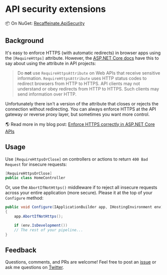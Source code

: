 # API security extensions

:package: On NuGet: [Recaffeinate.ApiSecurity](https://www.nuget.org/packages/Recaffeinate.ApiSecurity)

## Background

It's easy to enforce HTTPS (with automatic redirects) in browser apps using the `[RequireHttps]` attribute. However, the [ASP.NET Core docs](https://docs.microsoft.com/en-us/aspnet/core/security/enforcing-ssl) have this to say about using the attribute in API projects:

> Do **not** use `RequireHttpsAttribute` on Web APIs that receive sensitive information. `RequireHttpsAttribute` uses HTTP status codes to redirect browsers from HTTP to HTTPS. API clients may not understand or obey redirects from HTTP to HTTPS. Such clients may send information over HTTP.

Unfortunately there isn't a version of the attribute that closes or rejects the connection without redirecting. You can always enforce HTTPS at the API gateway or reverse proxy layer, but sometimes you want more control.

:earth_americas: Read more in my blog post: [Enforce HTTPS correctly in ASP.NET Core APIs](https://www.recaffeinate.co/post/enforce-https-aspnetcore-api/)

## Usage

Use `[RequireHttpsOrClose]` on controllers or actions to return `400 Bad Request` for insecure requests:

```csharp
[RequireHttpsOrClose]
public class HomeController
```

Or, use the `AbortIfNotHttps()` middleware if to reject all insecure requests across your entire application (more secure). Please it at the top of your `Configure` method:

```csharp
public void Configure(IApplicationBuilder app, IHostingEnvironment env)
{
    app.AbortIfNotHttps();

    if (env.IsDevelopment())
    // The rest of your pipeline...
}
```

## Feedback

Questions, comments, and PRs are welcome! Feel free to post an [issue](https://github.com/nbarbettini/ApiSecurity/issues) or ask me questions on [Twitter](https://twitter.com/nbarbettini).
